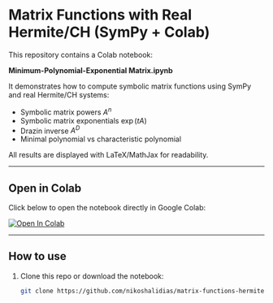 # Matrix Functions with Real Hermite/CH (SymPy + Colab)

This repository contains a Colab notebook:

**Minimum-Polynomial-Exponential Matrix.ipynb**

It demonstrates how to compute symbolic matrix functions using SymPy and real Hermite/CH systems:

- Symbolic matrix powers $A^n$
- Symbolic matrix exponentials $\exp(tA)$
- Drazin inverse $A^D$
- Minimal polynomial vs characteristic polynomial

All results are displayed with LaTeX/MathJax for readability.

---

## Open in Colab

Click below to open the notebook directly in Google Colab:

[![Open In Colab](https://colab.research.google.com/assets/colab-badge.svg)](https://colab.research.google.com/github/nikoshalidias/matrix-functions-hermite-ch/blob/main/Minimum_Polynomial_Exponential_Matrix.ipynb)


---

## How to use

1. Clone this repo or download the notebook:
   ```bash
   git clone https://github.com/nikoshalidias/matrix-functions-hermite-ch
